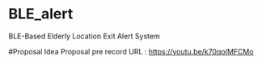 # BLE_alert
BLE-Based Elderly Location Exit Alert System

#Proposal
Idea Proposal pre record URL : https://youtu.be/k70qoIMFCMo
